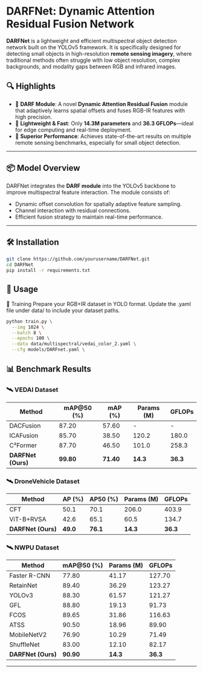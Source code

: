 # DARFNet: Dynamic Attention Residual Fusion Network

**DARFNet** is a lightweight and efficient multispectral object detection network built on the YOLOv5 framework. It is specifically designed for detecting small objects in high-resolution **remote sensing imagery**, where traditional methods often struggle with low object resolution, complex backgrounds, and modality gaps between RGB and infrared images.

## 🔍 Highlights

- 🔸 **DARF Module**: A novel **Dynamic Attention Residual Fusion** module that adaptively learns spatial offsets and fuses RGB-IR features with high precision.
- 🔸 **Lightweight & Fast**: Only **14.3M parameters** and **36.3 GFLOPs**—ideal for edge computing and real-time deployment.
- 🔸 **Superior Performance**: Achieves state-of-the-art results on multiple remote sensing benchmarks, especially for small object detection.

---

## 📦 Model Overview

DARFNet integrates the **DARF module** into the YOLOv5 backbone to improve multispectral feature interaction. The module consists of:

- Dynamic offset convolution for spatially adaptive feature sampling.
- Channel interaction with residual connections.
- Efficient fusion strategy to maintain real-time performance.

---
## 🛠️ Installation

```bash
git clone https://github.com/yourusername/DARFNet.git
cd DARFNet
pip install -r requirements.txt
```

## 🚀 Usage
🔧 Training
Prepare your RGB+IR dataset in YOLO format. Update the .yaml file under data/ to include your dataset paths.
```bash
python train.py \
  --img 1024 \
  --batch 8 \
  --epochs 100 \
  --data data/multispectral/vedai_color_2.yaml \
  --cfg models/DARFnet.yaml \
```

## 📊 Benchmark Results

### 🛰️ VEDAI Dataset

| Method         | mAP@50 (%) | mAP (%) | Params (M) | GFLOPs |
|----------------|------------|---------|------------|--------|
| DACFusion      | 87.20      | 57.60   | -          | -      |
| ICAFusion      | 85.70      | 38.50   | 120.2      | 180.0  |
| C²Former       | 87.70      | 46.50   | 101.0      | 258.3  |
| **DARFNet (Ours)** | **99.80** | **71.40** | **14.3**     | **36.3**  |

### 🛰️ DroneVehicle Dataset

| Method          | AP (%) | AP50 (%) | Params (M) | GFLOPs |
|-----------------|--------|----------|------------|--------|
| CFT             | 50.1   | 70.1     | 206.0      | 403.9  |
| ViT-B+RVSA      | 42.6   | 65.1     | 60.5       | 134.7  |
| **DARFNet (Ours)** | **49.0** | **76.1**     | **14.3**     | **36.3**  |

### 🛰️ NWPU Dataset

| Method         | mAP@50 (%) | Params (M) | GFLOPs |
|----------------|------------|------------|--------|
| Faster R-CNN   | 77.80      | 41.17      | 127.70 |
| RetainNet      | 89.40      | 36.29      | 123.27 |
| YOLOv3         | 88.30      | 61.57      | 121.27 |
| GFL            | 88.80      | 19.13      | 91.73  |
| FCOS           | 89.65      | 31.86      | 116.63 |
| ATSS           | 90.50      | 18.96      | 89.90  |
| MobileNetV2    | 76.90      | 10.29      | 71.49  |
| ShuffleNet     | 83.00      | 12.10      | 82.17  |
| **DARFNet (Ours)** | **90.90** | **14.3**     | **36.3**  |

---

